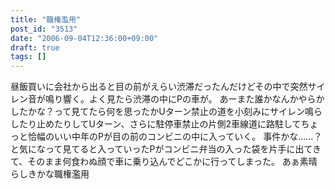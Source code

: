 ```yaml
---
title: "職権濫用"
post_id: "3513"
date: "2006-09-04T12:36:00+09:00"
draft: true
tags: []
---
```



昼飯買いに会社から出ると目の前がえらい渋滞だったんだけどその中で突然サイレン音が鳴り響く。よく見たら渋滞の中にPの車が。 あーまた誰かなんかやらかしたかな？って見てたら何を思ったかUターン禁止の道を小刻みにサイレン鳴らしたり止めたりしてUターン、さらに駐停車禁止の片側2車線道に路駐してちょっと恰幅のいい中年のPが目の前のコンビニの中に入っていく。 事件かな……？と気になって見てると入っていったPがコンビニ弁当の入った袋を片手に出てきて、そのまま何食わぬ顔で車に乗り込んでどこかに行ってしまった。 あぁ素晴らしきかな職権濫用
